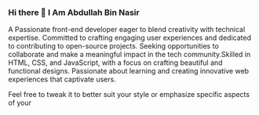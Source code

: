 ### Hi there 👋 I Am Abdullah Bin Nasir 
A Passionate front-end developer eager to blend creativity with technical expertise. Committed to crafting engaging user experiences and dedicated to contributing to open-source projects. Seeking opportunities to collaborate and make a meaningful impact in the tech community.Skilled in HTML, CSS, and JavaScript, with a focus on crafting beautiful and functional designs. Passionate about learning and creating innovative web experiences that captivate users.

Feel free to tweak it to better suit your style or emphasize specific aspects of your 

<!--
**AbdullahBinNasir/AbdullahBinNasir** is a ✨ _special_ ✨ repository because its `README.md` (this file) appears on your GitHub profile.

Here are some ideas to get you started:

- 🔭 I’m currently working on Java Script
- 🌱 I’m currently learning Mern Stack
- 👯 I’m looking to collaborate on Open Source
- 🤔 I’m looking for help with ...
- 💬 Ask me about ...
- 📫 How to reach me: a.dshamsi2207@gmail.com
- 😄 Pronouns: ...
- ⚡ Fun fact: ...
-->
